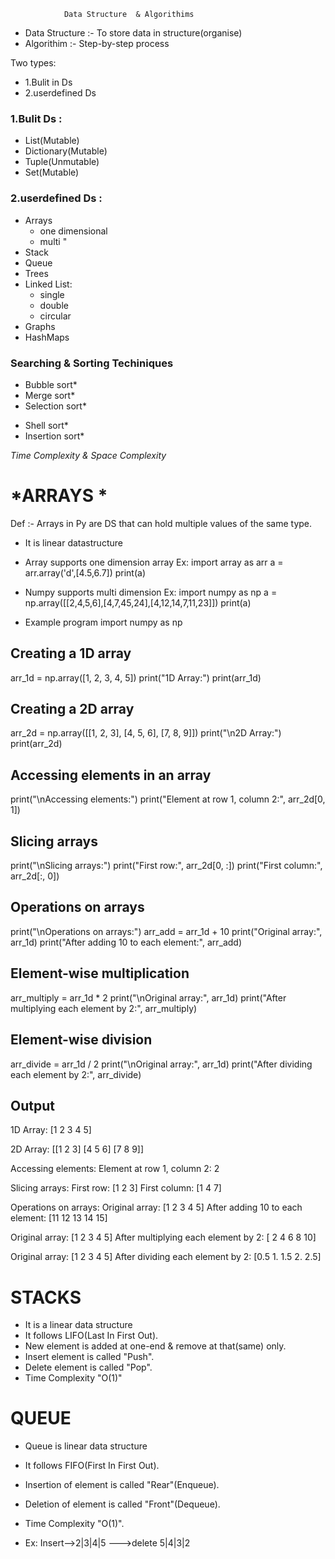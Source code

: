                 Data Structure  & Algorithims

+ Data Structure :- To store data in structure(organise)
+ Algorithim :- Step-by-step process

Two types:
  + 1.Bulit in Ds
  + 2.userdefined Ds

### 1.Bulit Ds :
   * List(Mutable)
   * Dictionary(Mutable)
   * Tuple(Unmutable)
   * Set(Mutable)

### 2.userdefined Ds :
+ Arrays
  * one dimensional
  * multi   "
+ Stack
+ Queue
+ Trees
+ Linked List:
    * single
    * double
    * circular
+ Graphs
+ HashMaps

### Searching & Sorting Techiniques
 * Bubble sort*
 * Merge sort*
 * Selection sort*
 - Shell sort*
 - Insertion sort*


*Time Complexity & Space Complexity*

# *ARRAYS *
Def :- Arrays in Py are DS that can hold multiple values of the same type.
* It is linear datastructure
* Array supports one dimension array
 Ex: import array  as arr
 a = arr.array('d',[4.5,6.7])
 print(a)
* Numpy supports multi dimension
 Ex: import numpy as np
  a = np.array([[2,4,5,6],[4,7,45,24],[4,12,14,7,11,23]])
  print(a)

* Example program
import numpy as np

## Creating a 1D array
arr_1d = np.array([1, 2, 3, 4, 5])
print("1D Array:")
print(arr_1d)
## Creating a 2D array
arr_2d = np.array([[1, 2, 3], [4, 5, 6], [7, 8, 9]])
print("\n2D Array:")
print(arr_2d)
## Accessing elements in an array
print("\nAccessing elements:")
print("Element at row 1, column 2:", arr_2d[0, 1])
## Slicing arrays
print("\nSlicing arrays:")
print("First row:", arr_2d[0, :])
print("First column:", arr_2d[:, 0])
## Operations on arrays
print("\nOperations on arrays:")
arr_add = arr_1d + 10
print("Original array:", arr_1d)
print("After adding 10 to each element:", arr_add)
## Element-wise multiplication
arr_multiply = arr_1d * 2
print("\nOriginal array:", arr_1d)
print("After multiplying each element by 2:", arr_multiply)
## Element-wise division
arr_divide = arr_1d / 2
print("\nOriginal array:", arr_1d)
print("After dividing each element by 2:", arr_divide)

## Output

1D Array:
[1 2 3 4 5]

2D Array:
[[1 2 3]
 [4 5 6]
 [7 8 9]]

Accessing elements:
Element at row 1, column 2: 2

Slicing arrays:
First row: [1 2 3]
First column: [1 4 7]

Operations on arrays:
Original array: [1 2 3 4 5]
After adding 10 to each element: [11 12 13 14 15]

Original array: [1 2 3 4 5]
After multiplying each element by 2: [ 2  4  6  8 10]

Original array: [1 2 3 4 5]
After dividing each element by 2: [0.5 1.  1.5 2.  2.5]

# STACKS
 - It is a linear data structure
 - It follows LIFO(Last In First Out).
 - New element is added at one-end & remove at that(same) only.
 - Insert element is called "Push".
 - Delete element is called "Pop".
 - Time Complexity "O(1)"

# QUEUE
  - Queue is linear data structure
  * It follows FIFO(First In First Out).
  - Insertion of element is called "Rear"(Enqueue).
  * Deletion of element is called "Front"(Dequeue).
  - Time Complexity "O(1)".
  * Ex:  Insert-->2|3|4|5 --->delete 5|4|3|2



